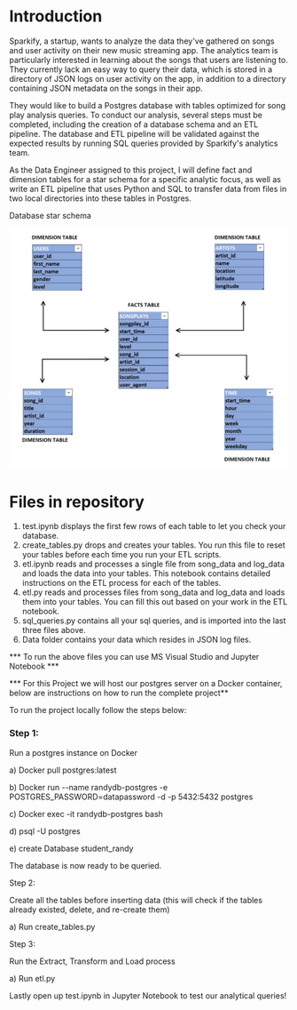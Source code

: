 <h1>Introduction</h1>

Sparkify, a startup, wants to analyze the data they've gathered on songs and user activity on their new music streaming app. The analytics team is particularly interested in learning about the songs that users are listening to. They currently lack an easy way to query their data, which is stored in a directory of JSON logs on user activity on the app,
in addition to a directory containing JSON metadata on the songs in their app.

They would like to build a Postgres database with tables optimized for song play analysis queries. To conduct our analysis, several steps must be completed, including the creation of a database schema and an ETL pipeline. The database and ETL pipeline will be validated against the expected results by running SQL queries provided by Sparkify's analytics team.

As the Data Engineer assigned to this project, I will define fact and dimension tables for a star schema for a specific analytic focus, as well as write an ETL pipeline that uses Python and SQL to transfer data from files in two local directories into these tables in Postgres.


Database star schema

![Alt text](img/star-schema.jpg?raw=true "star schema")


<h1>Files in repository</h1>

1) test.ipynb displays the first few rows of each table to let you check your database.
2) create_tables.py drops and creates your tables. You run this file to reset your tables before each time you run your ETL scripts.
3) etl.ipynb reads and processes a single file from song_data and log_data and loads the data into your tables. This notebook contains detailed instructions on the ETL process for each of the tables.
4) etl.py reads and processes files from song_data and log_data and loads them into your tables. You can fill this out based on your work in the ETL notebook.
5) sql_queries.py contains all your sql queries, and is imported into the last three files above.
6) Data folder contains your data which resides in JSON log files. 



*** To run the above files you can use MS Visual Studio and Jupyter Notebook ***

*** For this Project we will host our postgres server on a Docker container, below are instructions on how to run the complete project**


To run the project locally follow the steps below:

<h3>Step 1:</h3>

Run a postgres instance on Docker

a) Docker pull postgres:latest

b) Docker run --name randydb-postgres -e POSTGRES_PASSWORD=datapassword -d -p 5432:5432 postgres

c) Docker exec -it randydb-postgres bash

d) psql -U postgres

e) create Database student_randy

The database is now ready to be queried.


Step 2:

Create all the tables before inserting data (this will check if the tables already existed, delete, and re-create them)

a) Run create_tables.py

Step 3: 

Run the Extract, Transform and Load process

a) Run etl.py


Lastly open up test.ipynb in Jupyter Notebook to test our analytical queries! 
